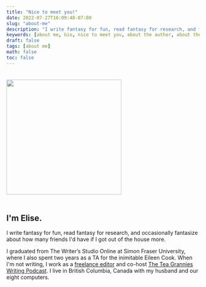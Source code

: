 ```yaml
---
title: "Nice to meet you!"
date: 2022-07-27T16:09:48-07:00
slug: "about-me"
description: "I write fantasy for fun, read fantasy for research, and fantasize about the friends I'd have if I left the house more."
keywords: [about me, bio, nice to meet you, about the author, about the editor, meet the author, meed the editor, fantasy, writer, freelance editor, podcast, Eileen Cook, Simon Fraser University, Elise Volkman]
draft: false
tags: [about me]
math: false
toc: false
---
```


<img src="/author-mugshot.jpg" style="width: 300px; padding: 20px 30px 20px 0;">

## I'm Elise.

I write fantasy for fun, read fantasy for research, and occasionally fantasize about how many friends I'd have if I got out of the house more. 

I graduated from The Writer’s Studio Online at Simon Fraser University, where I also spent two years as a TA for the inimitable Eileen Cook. When I'm not writing, I work as a [freelance editor](/services/) and co-host [The Tea Grannies Writing Podcast](https://shows.acast.com/the-tea-grannies). I live in British Columbia, Canada with my husband and our eight computers.